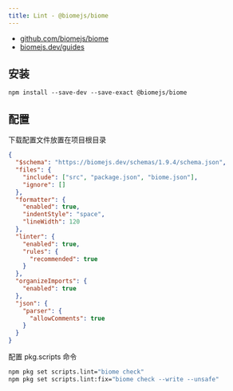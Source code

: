 ```yaml
---
title: Lint - @biomejs/biome
---
```


- [github.com/biomejs/biome](https://github.com/biomejs/biome)
- [biomejs.dev/guides](https://biomejs.dev/guides/getting-started/)

## 安装

```shell npm2yarn
npm install --save-dev --save-exact @biomejs/biome
```

## 配置

下载配置文件放置在项目根目录

```json title="biome.json"
{
  "$schema": "https://biomejs.dev/schemas/1.9.4/schema.json",
  "files": {
    "include": ["src", "package.json", "biome.json"],
    "ignore": []
  },
  "formatter": {
    "enabled": true,
    "indentStyle": "space",
    "lineWidth": 120
  },
  "linter": {
    "enabled": true,
    "rules": {
      "recommended": true
    }
  },
  "organizeImports": {
    "enabled": true
  },
  "json": {
    "parser": {
      "allowComments": true
    }
  }
}
```

配置 pkg.scripts 命令

```bash
npm pkg set scripts.lint="biome check"
npm pkg set scripts.lint:fix="biome check --write --unsafe"
```
